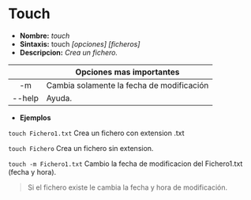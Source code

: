 # Touch
* **Nombre:** _touch_
* **Sintaxis:** touch  _[opciones] [ficheros]_
* **Descripcion:** _Crea un fichero._

||Opciones mas importantes| 
| :---------: | --------- |
| -m|Cambia solamente la fecha de modificación| 
| --help|Ayuda.|
 

* **Ejemplos**

```touch Fichero1.txt``` Crea un fichero con extension .txt

```touch Fichero``` Crea un fichero sin extension.

```touch -m Fichero1.txt``` Cambio la fecha de modificacion del Fichero1.txt (fecha y hora).

>Si el fichero existe le cambia la fecha y hora de modificación.
